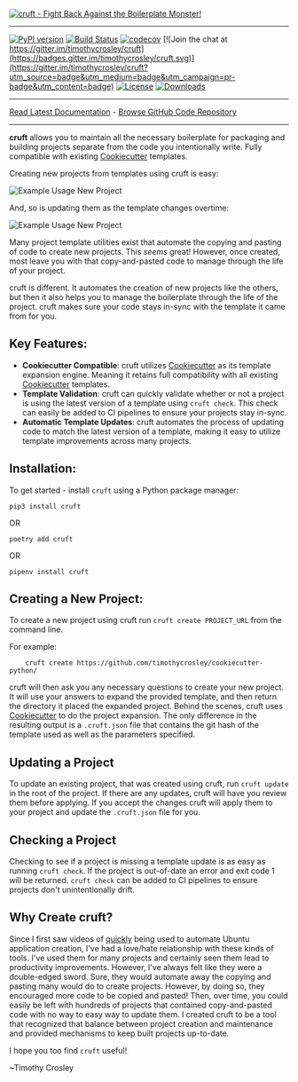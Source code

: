 [![cruft - Fight Back Against the Boilerplate Monster!](https://raw.github.com/timothycrosley/cruft/master/art/logo_large.png)](https://timothycrosley.github.io/cruft/)
_________________

[![PyPI version](https://badge.fury.io/py/cruft.svg)](http://badge.fury.io/py/cruft)
[![Build Status](https://travis-ci.org/timothycrosley/cruft.svg?branch=master)](https://travis-ci.org/timothycrosley/cruft)
[![codecov](https://codecov.io/gh/timothycrosley/cruft/branch/master/graph/badge.svg)](https://codecov.io/gh/timothycrosley/cruft)
[![Join the chat at https://gitter.im/timothycrosley/cruft](https://badges.gitter.im/timothycrosley/cruft.svg)](https://gitter.im/timothycrosley/cruft?utm_source=badge&utm_medium=badge&utm_campaign=pr-badge&utm_content=badge)
[![License](https://img.shields.io/github/license/mashape/apistatus.svg)](https://pypi.python.org/pypi/cruft/)
[![Downloads](https://pepy.tech/badge/cruft)](https://pepy.tech/project/cruft)
_________________

[Read Latest Documentation](https://timothycrosley.github.io/cruft/) - [Browse GitHub Code Repository](https://github.com/timothycrosley/cruft/)
_________________

**cruft** allows you to maintain all the necessary boilerplate for packaging and building projects separate from the code you intentionally write.
Fully compatible with existing [Cookiecutter](https://github.com/cookiecutter/cookiecutter) templates.

Creating new projects from templates using cruft is easy:

![Example Usage New Project](https://raw.githubusercontent.com/timothycrosley/cruft/master/art/example.gif)

And, so is updating them as the template changes overtime:

![Example Usage New Project](https://raw.githubusercontent.com/timothycrosley/cruft/master/art/example_update.gif)

Many project template utilities exist that automate the copying and pasting of code to create new projects. This *seems* great! However, once created, most leave you with that copy-and-pasted code to manage through the life of your project.

cruft is different. It automates the creation of new projects like the others, but then it also helps you to manage the boilerplate through the life of the project. cruft makes sure your code stays in-sync with the template it came from for you.

## Key Features:

* **Cookiecutter Compatible**: cruft utilizes [Cookiecutter](https://github.com/cookiecutter/cookiecutter) as its template expansion engine. Meaning it retains full compatibility with all existing [Cookiecutter](https://github.com/cookiecutter/cookiecutter) templates.
* **Template Validation**: cruft can quickly validate whether or not a project is using the latest version of a template using `cruft check`. This check can easily be added to CI pipelines to ensure your projects stay in-sync.
* **Automatic Template Updates**: cruft automates the process of updating code to match the latest version of a template, making it easy to utilize template improvements across many projects.

## Installation:

To get started - install `cruft` using a Python package manager:

`pip3 install cruft`

OR

`poetry add cruft`

OR

`pipenv install cruft`


## Creating a New Project:

To create a new project using cruft run `cruft create PROJECT_URL` from the command line.

For example:

        cruft create https://github.com/timothycrosley/cookiecutter-python/

cruft will then ask you any necessary questions to create your new project. It will use your answers to expand the provided template, and then return the directory it placed the expanded project.
Behind the scenes, cruft uses [Cookiecutter](https://github.com/cookiecutter/cookiecutter) to do the project expansion. The only difference in the resulting output is a `.cruft.json` file that
contains the git hash of the template used as well as the parameters specified.

## Updating a Project

To update an existing project, that was created using cruft, run `cruft update` in the root of the project.
If there are any updates, cruft will have you review them before applying. If you accept the changes cruft will apply them to your project
and update the `.cruft.json` file for you.

## Checking a Project

Checking to see if a project is missing a template update is as easy as running `cruft check`. If the project is out-of-date an error and exit code 1 will be returned.
`cruft check` can be added to CI pipelines to ensure projects don't unintentionally drift.

## Why Create cruft?

Since I first saw videos of [quickly](https://www.youtube.com/watch?v=9EctXzH2dss) being used to automate Ubuntu application creation, I've had a love/hate relationship with these kinds of tools.
I've used them for many projects and certainly seen them lead to productivity improvements. However, I've always felt like they were a double-edged sword. Sure, they would automate away the copying and pasting many would do to create projects. However, by doing so,
they encouraged more code to be copied and pasted! Then, over time, you could easily be left with hundreds of projects that contained copy-and-pasted code with no way to easy way to update them. I created cruft to be a tool that recognized that balance between project creation and maintenance and provided mechanisms to keep built projects up-to-date.

I hope you too find `cruft` useful!

~Timothy Crosley
